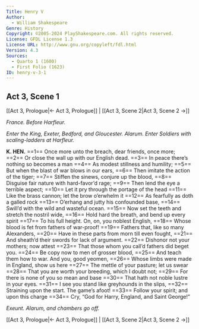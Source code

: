 ```yaml
---
Title: Henry V
Author: 
  - William Shakespeare
Genre: History
Copyright: ©2005-2024 PlayShakespeare.com. All rights reserved.
License: GFDL License 1.3
License URL: http://www.gnu.org/copyleft/fdl.html
Version: 4.3
Sources:
  - Quarto 1 (1600)
  - First Folio (1623)
ID: henry-v-3-1
---
```


## Act 3, Scene 1
[[Act 3, Prologue|← Act 3, Prologue]] | [[Act 3, Scene 2|Act 3, Scene 2 →]]

*France. Before Harfleur.*

*Enter the King, Exeter, Bedford, and Gloucester. Alarum. Enter Soldiers with scaling-ladders at Harfleur.*

**K. HEN.**
==1== Once more unto the breach, dear friends, once more;
==2== Or close the wall up with our English dead.
==3== In peace there’s nothing so becomes a man
==4== As modest stillness and humility;
==5== But when the blast of war blows in our ears,
==6== Then imitate the action of the tiger;
==7== Stiffen the sinews, conjure up the blood,
==8== Disguise fair nature with hard-favor’d rage;
==9== Then lend the eye a terrible aspect;
==10== Let it pry through the portage of the head
==11== Like the brass cannon; let the brow o’erwhelm it
==12== As fearfully as doth a galled rock
==13== O’erhang and jutty his confounded base,
==14== Swill’d with the wild and wasteful ocean.
==15== Now set the teeth and stretch the nostril wide,
==16== Hold hard the breath, and bend up every spirit
==17== To his full height. On, on, you noblest English,
==18== Whose blood is fet from fathers of war-proof!
==19== Fathers that, like so many Alexanders,
==20== Have in these parts from morn till even fought,
==21== And sheath’d their swords for lack of argument.
==22== Dishonor not your mothers; now attest
==23== That those whom you call’d fathers did beget you.
==24== Be copy now to men of grosser blood,
==25== And teach them how to war. And you, good yeomen,
==26== Whose limbs were made in England, show us here
==27== The mettle of your pasture; let us swear
==28== That you are worth your breeding, which I doubt not;
==29== For there is none of you so mean and base
==30== That hath not noble lustre in your eyes.
==31== I see you stand like greyhounds in the slips,
==32== Straining upon the start. The game’s afoot!
==33== Follow your spirit; and upon this charge
==34== Cry, “God for Harry, England, and Saint George!”

*Exeunt. Alarum, and chambers go off.*

[[Act 3, Prologue|← Act 3, Prologue]] | [[Act 3, Scene 2|Act 3, Scene 2 →]]